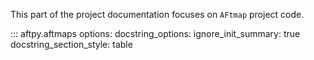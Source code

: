 This part of the project documentation focuses on
`AFtmap` project code.

::: aftpy.aftmaps
options:
      docstring_options:
        ignore_init_summary: true
        docstring_section_style: table